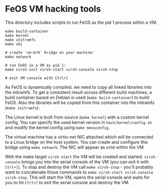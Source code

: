FeOS VM hacking tools
=======================

This directory includes scripts to run FeOS as the pid 1 process within a VM.

    make build-container
    make kernel
    make initramfs
    make uki

    # create `vm-br0` bridge on your machine:
    make network

    # run FeOS in a VM as pid 1:
    make virsh-init virsh-start virsh-console virsh-stop

    # exit VM console with Ctrl+]


As FeOS is dynamically compiled, we need to copy all linked libraries into the initramfs. To get a consistent result across different build machines, a build container based on Debian is used (`make build-container`) to build FeOS. Also the libraries will be copied from this container into the initramfs (`make initramfs`).

The Linux kernel is built from source (`make kernel`) with a custom kernel config. You can specify the used kernel version in `hack/kernel/config.sh` and modify the kernel config using `make menuconfig`.

The virtual machine has a virtio-net NIC attached which will be connected to a Linux bridge on the host system. You can create and configure this bridge using `make network`. The NIC will appear as `eth0` within the VM.

With the make target `virsh-start` the VM will be created and started. `virsh-console` brings you into the serial console of the VM (you can exit it with `Ctrl+]`). To stop and destroy the VM call `make virsh-stop` - you'll probably want to concatenate those commands to `make virsh-start virsh-console virsh-stop`. This will start the VM, opens the serial console and waits for you to hit `Ctrl+]` to exit the serial console and destroy the VM.